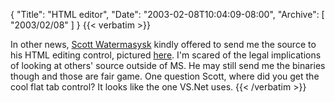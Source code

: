 {
  "Title": "HTML editor",
  "Date": "2003-02-08T10:04:09-08:00",
  "Archive": [
    "2003/02/08"
  ]
}
{{< verbatim >}}
<P>In other news, <a href="http://aspnetweblog.com/">Scott Watermasysk</a> kindly offered to send me the source to his HTML editing control, pictured <a href="http://aspnetweblog.com/images/richeditor.gif">here</a>.  I'm scared of the legal implications of looking at others' source outside of MS.  He may still send me the binaries though and those are fair game.  One question Scott, where did you get the cool flat tab control?  It looks like the one VS.Net uses.
{{< /verbatim >}}
